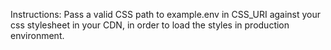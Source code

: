 Instructions:
Pass a valid CSS path to example.env in CSS_URI against your css stylesheet in your CDN, in order to load the styles in production environment.